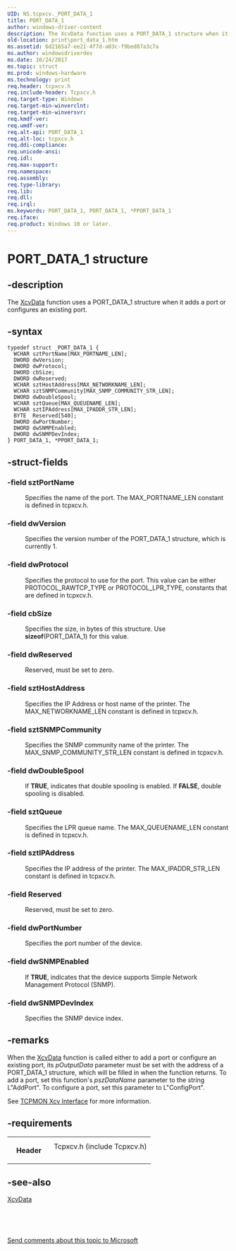 ```yaml
---
UID: NS.tcpxcv._PORT_DATA_1
title: PORT_DATA_1
author: windows-driver-content
description: The XcvData function uses a PORT_DATA_1 structure when it adds a port or configures an existing port.
old-location: print\port_data_1.htm
ms.assetid: 6d2165a7-ee21-4f7d-a03c-f9bed87a3c7a
ms.author: windowsdriverdev
ms.date: 10/24/2017
ms.topic: struct
ms.prod: windows-hardware
ms.technology: print
req.header: tcpxcv.h
req.include-header: Tcpxcv.h
req.target-type: Windows
req.target-min-winverclnt: 
req.target-min-winversvr: 
req.kmdf-ver: 
req.umdf-ver: 
req.alt-api: PORT_DATA_1
req.alt-loc: tcpxcv.h
req.ddi-compliance: 
req.unicode-ansi: 
req.idl: 
req.max-support: 
req.namespace: 
req.assembly: 
req.type-library: 
req.lib: 
req.dll: 
req.irql: 
ms.keywords: PORT_DATA_1, PORT_DATA_1, *PPORT_DATA_1
req.iface: 
req.product: Windows 10 or later.
---
```


# PORT_DATA_1 structure



## -description
<p>The <a href="https://msdn.microsoft.com/library/windows/hardware/ff564255">XcvData</a> function uses a PORT_DATA_1 structure when it adds a port or configures an existing port.</p>


## -syntax

````
typedef struct _PORT_DATA_1 {
  WCHAR sztPortName[MAX_PORTNAME_LEN];
  DWORD dwVersion;
  DWORD dwProtocol;
  DWORD cbSize;
  DWORD dwReserved;
  WCHAR sztHostAddress[MAX_NETWORKNAME_LEN];
  WCHAR sztSNMPCommunity[MAX_SNMP_COMMUNITY_STR_LEN];
  DWORD dwDoubleSpool;
  WCHAR sztQueue[MAX_QUEUENAME_LEN];
  WCHAR sztIPAddress[MAX_IPADDR_STR_LEN];
  BYTE  Reserved[540];
  DWORD dwPortNumber;
  DWORD dwSNMPEnabled;
  DWORD dwSNMPDevIndex;
} PORT_DATA_1, *PPORT_DATA_1;
````


## -struct-fields
<dl>

### -field <b>sztPortName</b>

<dd>
<p>Specifies the name of the port. The MAX_PORTNAME_LEN constant is defined in tcpxcv.h.</p>
</dd>

### -field <b>dwVersion</b>

<dd>
<p>Specifies the version number of the PORT_DATA_1 structure, which is currently 1.</p>
</dd>

### -field <b>dwProtocol</b>

<dd>
<p>Specifies the protocol to use for the port. This value can be either PROTOCOL_RAWTCP_TYPE or PROTOCOL_LPR_TYPE, constants that are defined in tcpxcv.h.</p>
</dd>

### -field <b>cbSize</b>

<dd>
<p>Specifies the size, in bytes of this structure. Use <b>sizeof</b>(PORT_DATA_1) for this value.</p>
</dd>

### -field <b>dwReserved</b>

<dd>
<p>Reserved, must be set to zero.</p>
</dd>

### -field <b>sztHostAddress</b>

<dd>
<p>Specifies the IP Address or host name of the printer. The MAX_NETWORKNAME_LEN constant is defined in tcpxcv.h.</p>
</dd>

### -field <b>sztSNMPCommunity</b>

<dd>
<p>Specifies the SNMP community name of the printer. The MAX_SNMP_COMMUNITY_STR_LEN constant is defined in tcpxcv.h.</p>
</dd>

### -field <b>dwDoubleSpool</b>

<dd>
<p>If <b>TRUE</b>, indicates that double spooling is enabled. If <b>FALSE</b>, double spooling is disabled.</p>
</dd>

### -field <b>sztQueue</b>

<dd>
<p>Specifies the LPR queue name. The MAX_QUEUENAME_LEN constant is defined in tcpxcv.h.</p>
</dd>

### -field <b>sztIPAddress</b>

<dd>
<p>Specifies the IP address of the printer. The MAX_IPADDR_STR_LEN constant is defined in tcpxcv.h.</p>
</dd>

### -field <b>Reserved</b>

<dd>
<p>Reserved, must be set to zero.</p>
</dd>

### -field <b>dwPortNumber</b>

<dd>
<p>Specifies the port number of the device.</p>
</dd>

### -field <b>dwSNMPEnabled</b>

<dd>
<p>If <b>TRUE</b>, indicates that the device supports Simple Network Management Protocol (SNMP).</p>
</dd>

### -field <b>dwSNMPDevIndex</b>

<dd>
<p>Specifies the SNMP device index.</p>
</dd>
</dl>

## -remarks
<p>When the <a href="https://msdn.microsoft.com/library/windows/hardware/ff564255">XcvData</a> function is called either to add a port or configure an existing port, its <i>pOutputData</i> parameter must be set with the address of a PORT_DATA_1 structure, which will be filled in when the function returns. To add a port, set this function's <i>pszDataName</i> parameter to the string L"AddPort". To configure a port, set this parameter to L"ConfigPort". </p>

<p>See <a href="NULL">TCPMON Xcv Interface</a> for more information.</p>

## -requirements
<table>
<tr>
<th width="30%">
<p>Header</p>
</th>
<td width="70%">
<dl>
<dt>Tcpxcv.h (include Tcpxcv.h)</dt>
</dl>
</td>
</tr>
</table>

## -see-also
<dl>
<dt>
<a href="https://msdn.microsoft.com/library/windows/hardware/ff564255">XcvData</a>
</dt>
</dl>
<p> </p>
<p> </p>
<p><a href="mailto:wsddocfb@microsoft.com?subject=Documentation%20feedback [print\print]:%20PORT_DATA_1 structure%20 RELEASE:%20(10/24/2017)&amp;body=%0A%0APRIVACY STATEMENT%0A%0AWe use your feedback to improve the documentation. We don't use your email address for any other purpose, and we'll remove your email address from our system after the issue that you're reporting is fixed. While we're working to fix this issue, we might send you an email message to ask for more info. Later, we might also send you an email message to let you know that we've addressed your feedback.%0A%0AFor more info about Microsoft's privacy policy, see http://privacy.microsoft.com/en-us/default.aspx." title="Send comments about this topic to Microsoft">Send comments about this topic to Microsoft</a></p>
